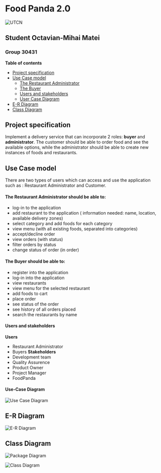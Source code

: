 # Food Panda 2.0

![UTCN](https://doctorat.utcluj.ro/images/utcn-logo.png)
## Student Octavian-Mihai Matei
### Group 30431

<div style="page-break-after: always;"></div>

**Table of contents**
* [Project specification](#project-specification)
* [Use Case model](#use-case-model)
  - [The Restaurant Administrator](#the-restaurant-administrator-should-be-able-to-)
  - [The Buyer](#the-buyer-should-be-able-to-)
  - [Users and stakeholders](#users-and-stakeholders)
  - [User Case Diagram](#user-case-diagram)
* [E-R Diagram](#e-r-diagram)
* [Class Diagram](#class-diagram)
  
<div style="page-break-after: always;"></div>

## Project specification

Implement a delivery service that can incorporate 2 roles: **buyer** and **administrator**.
The customer should be able to order food and see the available options, while the administrator
should be able to create new instances of foods and restaurants.

## Use Case model

There are two types of users which can access and use the application such as :
Restaurant Administrator and Customer.

#### The Restaurant Administrator should be able to:

* log-in to the application
* add restaurant to the application ( information needed: name, location, available delivery zones)
* select category and add foods for each category
* view menu (with all existing foods, separated into categories)
* accept/decline order
* view orders (with status)
* filter orders by status
* change status of order (in order)

#### The Buyer should be able to:

* register into the application
* log-in into the application
* view restaurants
* view menu for the selected restaurant
* add foods to cart
* place order
* see status of the order
* see history of all orders placed
* search the restaurants by name

<div style="page-break-after: always;"></div>

#### Users and stakeholders

**Users**
* Restaurant Administrator
* Buyers
**Stakeholders**
* Development team
* Quality Assurence
* Product Owner
* Project Manager
* FoodPanda

<div style="page-break-after: always;"></div>

#### Use-Case Diagram

![Use Case Diagram](https://www.deskdecode.com/wp-content/uploads/2019/06/Random_vs_sequential_access-1.png)

<div style="page-break-after: always;"></div>

## E-R Diagram

![E-R Diagram](https://www.deskdecode.com/wp-content/uploads/2019/06/Random_vs_sequential_access-1.png)

<div style="page-break-after: always;"></div>

## Class Diagram

![Package Diagram](https://www.deskdecode.com/wp-content/uploads/2019/06/Random_vs_sequential_access-1.png)

![Class Diagram](https://www.deskdecode.com/wp-content/uploads/2019/06/Random_vs_sequential_access-1.png)

